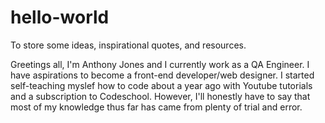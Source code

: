 # hello-world
To store some ideas, inspirational quotes, and resources. 

Greetings all, I'm Anthony Jones and I currently work as a QA Engineer. I have aspirations to become a front-end developer/web designer. I started self-teaching myslef how to code about a year ago with Youtube tutorials and a subscription to Codeschool. However, I'll honestly have to say that most of my knowledge thus far has came from plenty of trial and error.   
